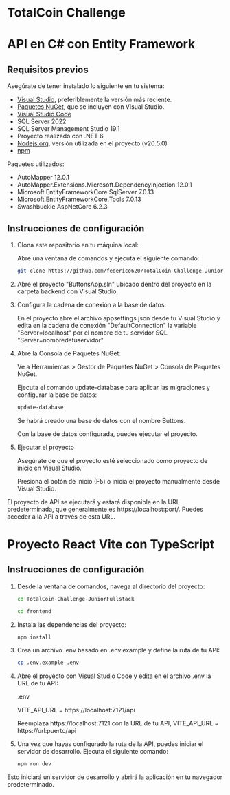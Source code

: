 # TotalCoin Challenge

# API en C# con Entity Framework

## Requisitos previos

Asegúrate de tener instalado lo siguiente en tu sistema:

- [Visual Studio](https://visualstudio.microsoft.com/), preferiblemente la versión más reciente.
- [Paquetes NuGet](https://www.nuget.org/), que se incluyen con Visual Studio.
- [Visual Studio Code](https://code.visualstudio.com/)
- SQL Server 2022
- SQL Server Management Studio 19.1
- Proyecto realizado con .NET 6
- [Nodejs.org](https://nodejs.org/), versión utilizada en el proyecto (v20.5.0)
- [npm](https://docs.npmjs.com/downloading-and-installing-node-js-and-npm)

Paquetes utilizados:

- AutoMapper 12.0.1
- AutoMapper.Extensions.Microsoft.DependencyInjection 12.0.1
- Microsoft.EntityFrameworkCore.SqlServer 7.0.13
- Microsoft.EntityFrameworkCore.Tools 7.0.13
- Swashbuckle.AspNetCore 6.2.3

## Instrucciones de configuración

1. Clona este repositorio en tu máquina local:

   Abre una ventana de comandos y ejecuta el siguiente comando:
   
   ```bash
   git clone https://github.com/federico620/TotalCoin-Challenge-JuniorFullstack.git

1. Abre el proyecto "ButtonsApp.sln" ubicado dentro del proyecto en la carpeta backend con Visual Studio.

2. Configura la cadena de conexión a la base de datos:
   
   En el proyecto abre el archivo appsettings.json desde tu Visual Studio y edita en la cadena de conexión "DefaultConnection" la variable "Server=localhost" por el nombre de tu servidor SQL "Server=nombredetuservidor"

5. Abre la Consola de Paquetes NuGet:

   Ve a Herramientas > Gestor de Paquetes NuGet > Consola de Paquetes NuGet.

   Ejecuta el comando update-database para aplicar las migraciones y configurar la base de datos:
   
   ```bash
   update-database
   ```
   Se habrá creado una base de datos con el nombre Buttons.
   
   Con la base de datos configurada, puedes ejecutar el proyecto.

7. Ejecutar el proyecto

   Asegúrate de que el proyecto esté seleccionado como proyecto de inicio en Visual Studio.

   Presiona el botón de inicio (F5) o inicia el proyecto manualmente desde Visual Studio.

El proyecto de API se ejecutará y estará disponible en la URL predeterminada, que generalmente es https://localhost:port/. Puedes acceder a la API a través de esta URL.

# Proyecto React Vite con TypeScript

## Instrucciones de configuración

1. Desde la ventana de comandos, navega al directorio del proyecto:

   ```bash
   cd TotalCoin-Challenge-JuniorFullstack
   ```
   
   ```bash
   cd frontend
   
2. Instala las dependencias del proyecto:

   ```bash
   npm install

3. Crea un archivo .env basado en .env.example y define la ruta de tu API:

   ```bash
   cp .env.example .env

4. Abre el proyecto con Visual Studio Code y edita en el archivo .env la URL de tu API:

   .env

   VITE_API_URL = https://localhost:7121/api

   Reemplaza https://localhost:7121 con la URL de tu API, VITE_API_URL = https://url:puerto/api

5. Una vez que hayas configurado la ruta de la API, puedes iniciar el servidor de desarrollo. Ejecuta el siguiente comando:

   ```bash
   npm run dev

Esto iniciará un servidor de desarrollo y abrirá la aplicación en tu navegador predeterminado.



